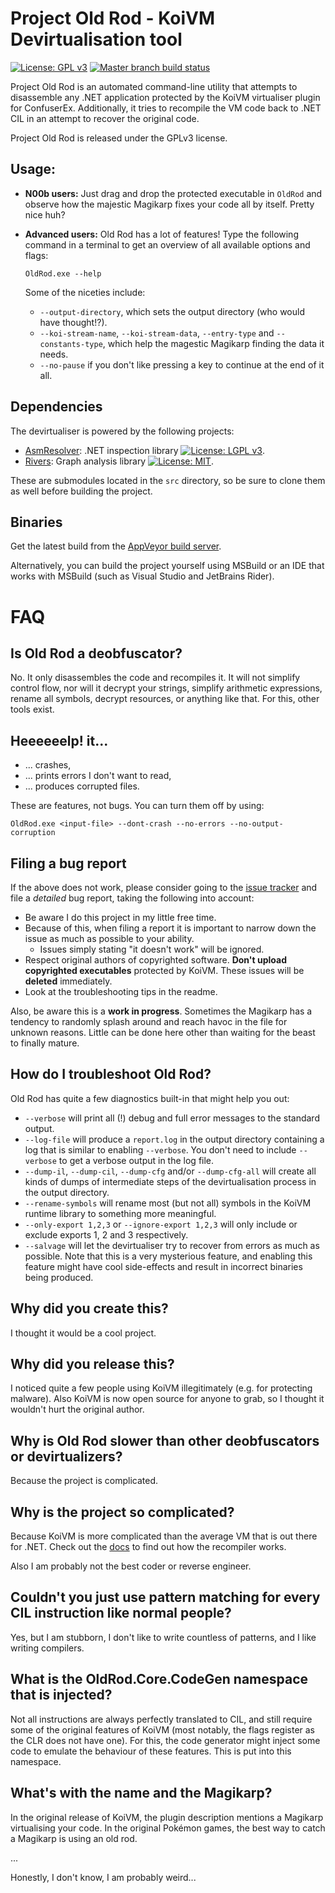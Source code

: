Project Old Rod - KoiVM Devirtualisation tool
=============================================
[![License: GPL v3](https://img.shields.io/badge/License-GPLv3-blue.svg)](https://www.gnu.org/licenses/gpl-3.0)  [![Master branch build status](https://img.shields.io/appveyor/ci/Washi1337/OldRod/master.svg)](https://ci.appveyor.com/project/Washi1337/OldRod/branch/master)

Project Old Rod is an automated command-line utility that attempts to disassemble any .NET application protected by the KoiVM virtualiser plugin for ConfuserEx. Additionally, it tries to recompile the VM code back to .NET CIL in an attempt to recover the original code. 

Project Old Rod is released under the GPLv3 license.

Usage:
------

-   **N00b users:**
    Just drag and drop the protected executable in `OldRod` and observe how the majestic Magikarp fixes your code all by itself. Pretty nice huh?

-   **Advanced users:**
    Old Rod has a lot of features! Type the following command in a terminal to get an overview of all available options and flags:
    ```
    OldRod.exe --help
    ```

    Some of the niceties include:
    - `--output-directory`, which sets the output directory (who would have thought!?).
    - `--koi-stream-name`, `--koi-stream-data`, `--entry-type` and `--constants-type`, which help the magestic Magikarp finding the data it needs.
    - `--no-pause` if you don't like pressing a key to continue at the end of it all.

Dependencies
------------
The devirtualiser is powered by the following projects:
- [AsmResolver](https://github.com/Washi1337/AsmResolver): .NET inspection library [![License: LGPL v3](https://img.shields.io/badge/License-LGPL%20v3-blue.svg)](https://www.gnu.org/licenses/lgpl-3.0).
- [Rivers](https://github.com/Washi1337/Rivers): Graph analysis library [![License: MIT](https://img.shields.io/badge/License-MIT-yellow.svg)](https://opensource.org/licenses/MIT).

These are submodules located in the `src` directory, so be sure to clone them as well before building the project.

Binaries
---------
Get the latest build from the [AppVeyor build server](https://ci.appveyor.com/project/Washi1337/oldrod/build/artifacts). 

Alternatively, you can build the project yourself using MSBuild or an IDE that works with MSBuild (such as Visual Studio and JetBrains Rider).


FAQ
===

Is Old Rod a deobfuscator?
-------------------------
No. It only disassembles the code and recompiles it. It will not simplify control flow, nor will it decrypt your strings, simplify arithmetic expressions, rename all symbols, decrypt resources, or anything like that. For this, other tools exist.

Heeeeeelp! it...
-----------------

- ... crashes,
- ... prints errors I don't want to read,
- ... produces corrupted files.

These are features, not bugs. You can turn them off by using:
```
OldRod.exe <input-file> --dont-crash --no-errors --no-output-corruption
```

Filing a bug report
-------------------
If the above does not work, please consider going to the [issue tracker](https://github.com/Washi1337/OldRod/issues) and file a _detailed_ bug report, taking the following into account:
- Be aware I do this project in my little free time.
- Because of this, when filing a report it is important to narrow down the issue as much as possible to your ability.
    - Issues simply stating "it doesn't work" will be ignored.
- Respect original authors of copyrighted software. **Don't upload copyrighted executables** protected by KoiVM. These issues will be **deleted** immediately.
- Look at the troubleshooting tips in the readme.

Also, be aware this is a **work in progress**. Sometimes the Magikarp has a tendency to randomly splash around and reach havoc in the file for unknown reasons. Little can be done here other than waiting for the beast to finally mature.


How do I troubleshoot Old Rod?
-----------------------------
Old Rod has quite a few diagnostics built-in that might help you out:
- `--verbose` will print all (!) debug and full error messages to the standard output.
- `--log-file` will produce a `report.log` in the output directory containing a log that is similar to enabling `--verbose`. You don't need to include `--verbose` to get a verbose output in the log file.
- `--dump-il`, `--dump-cil`, `--dump-cfg` and/or `--dump-cfg-all` will create all kinds of dumps of intermediate steps of the devirtualisation process in the output directory.
- `--rename-symbols` will rename most (but not all) symbols in the KoiVM runtime library to something more meaningful.
- `--only-export 1,2,3` or `--ignore-export 1,2,3` will only include or exclude exports 1, 2 and 3 respectively.
- `--salvage` will let the devirtualiser try to recover from errors as much as possible. Note that this is a very mysterious feature, and enabling this feature might have cool side-effects and result in incorrect binaries being produced.

Why did you create this?
------------------------
I thought it would be a cool project. 

Why did you release this?
-------------------------
I noticed quite a few people using KoiVM illegitimately (e.g. for protecting malware). Also KoiVM is now open source for anyone to grab, so I thought it wouldn't hurt the original author.

Why is Old Rod slower than other deobfuscators or devirtualizers?
-----------------------------------------------------------------
Because the project is complicated.

Why is the project so complicated?
----------------------------------
Because KoiVM is more complicated than the average VM that is out there for .NET. Check out the [docs](doc/) to find out how the recompiler works.

Also I am probably not the best coder or reverse engineer.

Couldn't you just use pattern matching for every CIL instruction like normal people?
------------------------------------------------------------------------------------
Yes, but I am stubborn, I don't like to write countless of patterns, and I like writing compilers.

What is the OldRod.Core.CodeGen namespace that is injected?
-----------------------------------------------------------
Not all instructions are always perfectly translated to CIL, and still require some of the original features of KoiVM (most notably, the flags register as the CLR does not have one). For this, the code generator might inject some code to emulate the behaviour of these features. This is put into this namespace.

What's with the name and the Magikarp?
--------------------------------------
In the original release of KoiVM, the plugin description mentions a Magikarp virtualising your code. In the original Pokémon games, the best way to catch a Magikarp is using an old rod. 

...

Honestly, I don't know, I am probably weird...
